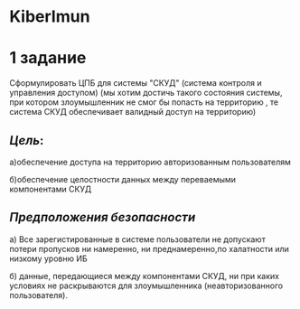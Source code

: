 # KiberImun
# 1 задание

Сформулировать ЦПБ для системы "СКУД" (система контроля и управления доступом)
(мы хотим достичь такого состояния системы, при котором злоумышленник не смог бы попасть на территорию , 
те система СКУД обеспечивает валидный доступ на территорию)

## _Цель_: 

а)обеспечение доступа на территорию  авторизованным пользователям

б)обеспечение целостности данных между переваемыми компонентами СКУД

## _Предположения безопасности_

а) Все зарегистированные в системе пользователи не допускают потери пропусков ни намеренно, ни преднамеренно,по халатности или низкому уровню ИБ

б) данные, передающиеся между компонентами СКУД, ни при каких условиях не раскрываются для злоумышленника (неавторизованного пользователя).
